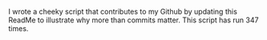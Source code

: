 I wrote a cheeky script that contributes to my Github by updating this ReadMe to illustrate why more than commits matter. This script has run 347 times.